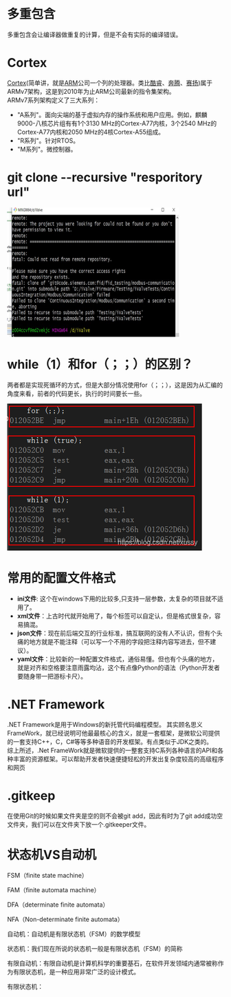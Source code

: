 # 多重包含
多重包含会让编译器做重复的计算，但是不会有实际的编译错误。     
# Cortex
[Cortex](https://baike.baidu.com/item/cortex/4476976)(简单讲，就是[ARM](https://www.arm.com/)公司一个列的处理器。类比[酷睿](https://baike.baidu.com/item/%E9%85%B7%E7%9D%BF)、[奔腾](https://baike.baidu.com/item/%E5%A5%94%E8%85%BE%E5%A4%84%E7%90%86%E5%99%A8/673315?fromtitle=%E5%A5%94%E8%85%BE&fromid=15416142)、[赛扬](https://baike.baidu.com/item/%E8%B5%9B%E6%89%AC/861179))属于ARMv7架构，这是到2010年为止ARM公司最新的指令集架构。   
ARMv7系列架构定义了三大系列：
* "A系列"。面向尖端的基于虚拟内存的操作系统和用户应用。例如，麒麟9000-八核芯片组有有1个3130 MHz的Cortex-A77内核，3个2540 MHz的Cortex-A77内核和2050 MHz的4核Cortex-A55组成。
* "R系列"。针对RTOS。
* "M系列"。微控制器。
# git clone --recursive "resporitory url"
<img src="img/git_clone_failed.jpg" width = 400 height = 300>  

# while（1）和for（；；）的区别？
两者都是实现死循环的方式，但是大部分情况使用for（；；），这是因为从汇编的角度来看，前者的代码更长，执行的时间要长一些。  

![for和while的汇编代码](img/for_while.jpg)
# 常用的配置文件格式

* **ini文件**: 这个在windows下用的比较多,只支持一层参数，太复杂的项目就不适用了。
* **xml文件**：上古时代就开始用了，每个标签可以自定认，但是格式很复杂，容易搞混。
* **json文件**：现在前后端交互的行业标准，搞互联网的没有人不认识，但有个头痛的地方就是不能注释（可以写一个不用的字段把注释内容写进去，但不建议）。
* **yaml文件**：比较新的一种配置文件格式，通俗易懂。但也有个头痛的地方，就是对齐和空格要注意雨露均沾，这个有点像Python的语法（Python开发者要随身带一把游标卡尺）。
# .NET Framework
.NET Framework是用于Windows的新托管代码编程模型。
其实顾名思义FrameWork，就已经说明可他最最核心的含义，就是一套框架，是微软公司提供的一套支持C++，C，C#等等多种语音的开发框架。有点类似于JDK之类的。   
综上所述，.Net FrameWork就是微软提供的一整套支持C系列各种语言的API和各种丰富的资源框架。可以帮助开发者快速便捷轻松的开发出复杂度较高的高级程序和网页
# .gitkeep
在使用Git的时候如果文件夹是空的则不会被git add，因此有时为了git add成功空文件夹，我们可以在文件夹下放一个.gitkeeper文件。

# 状态机VS自动机

FSM（finite state machine）

FAM（finite automata machine）

DFA（determinate finite automata）

NFA（Non-determinate finite automata）

自动机：自动机是有限状态机（FSM）的数学模型

状态机：我们现在所说的状态机一般是有限状态机（FSM）的简称

有限自动机：有限自动机是计算机科学的重要基石，在软件开发领域内通常被称作为有限状态机，是一种应用非常广泛的设计模式。

有限状态机：
